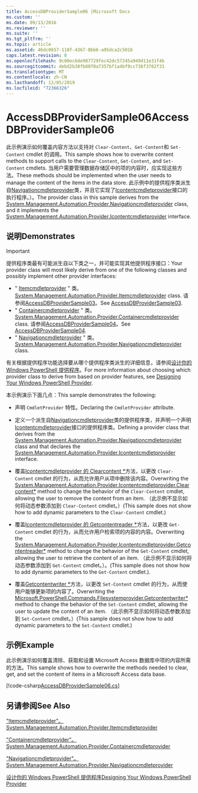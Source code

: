 ```yaml
---
title: AccessDBProviderSample06 |Microsoft Docs
ms.custom: ''
ms.date: 09/13/2016
ms.reviewer: ''
ms.suite: ''
ms.tgt_pltfrm: ''
ms.topic: article
ms.assetid: 46dc0657-110f-4367-8bb6-a95dca2c5016
caps.latest.revision: 8
ms.openlocfilehash: 9c00ec6de987729fec42dc57245a949d11e31f4b
ms.sourcegitcommit: debd2b38fb8070a7357bf1a4bf9cc736f3702f31
ms.translationtype: MT
ms.contentlocale: zh-CN
ms.lasthandoff: 12/05/2019
ms.locfileid: "72366326"
---
```

# <a name="accessdbprovidersample06"></a><span data-ttu-id="c6aa7-102">AccessDBProviderSample06</span><span class="sxs-lookup"><span data-stu-id="c6aa7-102">AccessDBProviderSample06</span></span>

<span data-ttu-id="c6aa7-103">此示例演示如何覆盖内容方法以支持对 `Clear-Content`、`Get-Content`和 `Set-Content` cmdlet 的调用。</span><span class="sxs-lookup"><span data-stu-id="c6aa7-103">This sample shows how to overwrite content methods to support calls to the `Clear-Content`, `Get-Content`, and `Set-Content` cmdlets.</span></span> <span data-ttu-id="c6aa7-104">当用户需要管理数据存储区中的项的内容时，应实现这些方法。</span><span class="sxs-lookup"><span data-stu-id="c6aa7-104">These methods should be implemented when the user needs to manage the content of the items in the data store.</span></span> <span data-ttu-id="c6aa7-105">此示例中的提供程序类派生自[Navigationcmdletprovider](/dotnet/api/System.Management.Automation.Provider.NavigationCmdletProvider)类，并且它实现了[Icontentcmdletprovider](/dotnet/api/System.Management.Automation.Provider.IContentCmdletProvider)接口的执行程序。）。</span><span class="sxs-lookup"><span data-stu-id="c6aa7-105">The provider class in this sample derives from the [System.Management.Automation.Provider.Navigationcmdletprovider](/dotnet/api/System.Management.Automation.Provider.NavigationCmdletProvider) class, and it implements the [System.Management.Automation.Provider.Icontentcmdletprovider](/dotnet/api/System.Management.Automation.Provider.IContentCmdletProvider) interface.</span></span>

## <a name="demonstrates"></a><span data-ttu-id="c6aa7-106">说明</span><span class="sxs-lookup"><span data-stu-id="c6aa7-106">Demonstrates</span></span>

> [!IMPORTANT]
> <span data-ttu-id="c6aa7-107">提供程序类最有可能派生自以下类之一，并可能实现其他提供程序接口：</span><span class="sxs-lookup"><span data-stu-id="c6aa7-107">Your provider class will most likely derive from one of the following classes and possibly implement other provider interfaces:</span></span>
>
> -   <span data-ttu-id="c6aa7-108">" [Itemcmdletprovider](/dotnet/api/System.Management.Automation.Provider.ItemCmdletProvider) " 类。</span><span class="sxs-lookup"><span data-stu-id="c6aa7-108">[System.Management.Automation.Provider.Itemcmdletprovider](/dotnet/api/System.Management.Automation.Provider.ItemCmdletProvider) class.</span></span> <span data-ttu-id="c6aa7-109">请参阅[AccessDBProviderSample03](./accessdbprovidersample03.md)。</span><span class="sxs-lookup"><span data-stu-id="c6aa7-109">See [AccessDBProviderSample03](./accessdbprovidersample03.md).</span></span>
> -   <span data-ttu-id="c6aa7-110">" [Containercmdletprovider](/dotnet/api/System.Management.Automation.Provider.ContainerCmdletProvider) " 类。</span><span class="sxs-lookup"><span data-stu-id="c6aa7-110">[System.Management.Automation.Provider.Containercmdletprovider](/dotnet/api/System.Management.Automation.Provider.ContainerCmdletProvider) class.</span></span> <span data-ttu-id="c6aa7-111">请参阅[AccessDBProviderSample04](./accessdbprovidersample04.md)。</span><span class="sxs-lookup"><span data-stu-id="c6aa7-111">See [AccessDBProviderSample04](./accessdbprovidersample04.md).</span></span>
> -   <span data-ttu-id="c6aa7-112">" [Navigationcmdletprovider](/dotnet/api/System.Management.Automation.Provider.NavigationCmdletProvider) " 类。</span><span class="sxs-lookup"><span data-stu-id="c6aa7-112">[System.Management.Automation.Provider.Navigationcmdletprovider](/dotnet/api/System.Management.Automation.Provider.NavigationCmdletProvider) class.</span></span>
>
> <span data-ttu-id="c6aa7-113">有关根据提供程序功能选择要从哪个提供程序类派生的详细信息，请参阅[设计你的 Windows PowerShell 提供程序](./provider-types.md)。</span><span class="sxs-lookup"><span data-stu-id="c6aa7-113">For more information about choosing which provider class to derive from based on provider features, see [Designing Your Windows PowerShell Provider](./provider-types.md).</span></span>

<span data-ttu-id="c6aa7-114">本示例演示下面几点：</span><span class="sxs-lookup"><span data-stu-id="c6aa7-114">This sample demonstrates the following:</span></span>

- <span data-ttu-id="c6aa7-115">声明 `CmdletProvider` 特性。</span><span class="sxs-lookup"><span data-stu-id="c6aa7-115">Declaring the `CmdletProvider` attribute.</span></span>

- <span data-ttu-id="c6aa7-116">定义一个派生自[Navigationcmdletprovider](/dotnet/api/System.Management.Automation.Provider.NavigationCmdletProvider)类的提供程序类，并声明一个声明[Icontentcmdletprovider](/dotnet/api/System.Management.Automation.Provider.IContentCmdletProvider)接口的提供程序类。</span><span class="sxs-lookup"><span data-stu-id="c6aa7-116">Defining a provider class that derives from the [System.Management.Automation.Provider.Navigationcmdletprovider](/dotnet/api/System.Management.Automation.Provider.NavigationCmdletProvider) class and that declares the [System.Management.Automation.Provider.Icontentcmdletprovider](/dotnet/api/System.Management.Automation.Provider.IContentCmdletProvider) interface.</span></span>

- <span data-ttu-id="c6aa7-117">覆盖[Icontentcmdletprovider 的 Clearcontent \*](/dotnet/api/System.Management.Automation.Provider.IContentCmdletProvider.ClearContent)方法，以更改 `Clear-Content` cmdlet 的行为，从而允许用户从项中删除该内容。</span><span class="sxs-lookup"><span data-stu-id="c6aa7-117">Overwriting the [System.Management.Automation.Provider.Icontentcmdletprovider.Clearcontent\*](/dotnet/api/System.Management.Automation.Provider.IContentCmdletProvider.ClearContent) method to change the behavior of the `Clear-Content` cmdlet, allowing the user to remove the content from an item.</span></span> <span data-ttu-id="c6aa7-118">（此示例不显示如何将动态参数添加到 `Clear-Content` cmdlet。）</span><span class="sxs-lookup"><span data-stu-id="c6aa7-118">(This sample does not show how to add dynamic parameters to the `Clear-Content` cmdlet.)</span></span>

- <span data-ttu-id="c6aa7-119">覆盖[Icontentcmdletprovider 的 Getcontentreader \*](/dotnet/api/System.Management.Automation.Provider.IContentCmdletProvider.GetContentReader)方法，以更改 `Get-Content` cmdlet 的行为，从而允许用户检索项的内容的内容。</span><span class="sxs-lookup"><span data-stu-id="c6aa7-119">Overwriting the [System.Management.Automation.Provider.Icontentcmdletprovider.Getcontentreader\*](/dotnet/api/System.Management.Automation.Provider.IContentCmdletProvider.GetContentReader) method to change the behavior of the `Get-Content` cmdlet, allowing the user to retrieve the content of an item.</span></span> <span data-ttu-id="c6aa7-120">（此示例不显示如何将动态参数添加到 `Get-Content` cmdlet。）。</span><span class="sxs-lookup"><span data-stu-id="c6aa7-120">(This sample does not show how to add dynamic parameters to the `Get-Content` cmdlet.).</span></span>

- <span data-ttu-id="c6aa7-121">覆盖[Getcontentwriter \*](/dotnet/api/Microsoft.PowerShell.Commands.FileSystemProvider.GetContentWriter)方法，以更改 `Set-Content` cmdlet 的行为，从而使用户能够更新项的内容了。</span><span class="sxs-lookup"><span data-stu-id="c6aa7-121">Overwriting the [Microsoft.PowerShell.Commands.Filesystemprovider.Getcontentwriter\*](/dotnet/api/Microsoft.PowerShell.Commands.FileSystemProvider.GetContentWriter) method to change the behavior of the `Set-Content` cmdlet, allowing the user to update the content of an item.</span></span> <span data-ttu-id="c6aa7-122">（此示例不显示如何将动态参数添加到 `Set-Content` cmdlet。）</span><span class="sxs-lookup"><span data-stu-id="c6aa7-122">(This sample does not show how to add dynamic parameters to the `Set-Content` cmdlet.)</span></span>

## <a name="example"></a><span data-ttu-id="c6aa7-123">示例</span><span class="sxs-lookup"><span data-stu-id="c6aa7-123">Example</span></span>

<span data-ttu-id="c6aa7-124">此示例演示如何覆盖清除、获取和设置 Microsoft Access 数据库中项的内容所需的方法。</span><span class="sxs-lookup"><span data-stu-id="c6aa7-124">This sample shows how to overwrite the methods needed to clear, get, and set the content of items in a Microsoft Access data base.</span></span>

[!code-csharp[AccessDBProviderSample06.cs](../../../../powershell-sdk-samples/SDK-2.0/csharp/AccessDBProviderSample06/AccessDBProviderSample06.cs#L11-L2399 "AccessDBProviderSample06.cs")]

## <a name="see-also"></a><span data-ttu-id="c6aa7-125">另请参阅</span><span class="sxs-lookup"><span data-stu-id="c6aa7-125">See Also</span></span>

[<span data-ttu-id="c6aa7-126">"Itemcmdletprovider"。</span><span class="sxs-lookup"><span data-stu-id="c6aa7-126">System.Management.Automation.Provider.Itemcmdletprovider</span></span>](/dotnet/api/System.Management.Automation.Provider.ItemCmdletProvider)

[<span data-ttu-id="c6aa7-127">"Containercmdletprovider"。</span><span class="sxs-lookup"><span data-stu-id="c6aa7-127">System.Management.Automation.Provider.Containercmdletprovider</span></span>](/dotnet/api/System.Management.Automation.Provider.ContainerCmdletProvider)

[<span data-ttu-id="c6aa7-128">"Navigationcmdletprovider"。</span><span class="sxs-lookup"><span data-stu-id="c6aa7-128">System.Management.Automation.Provider.Navigationcmdletprovider</span></span>](/dotnet/api/System.Management.Automation.Provider.NavigationCmdletProvider)

[<span data-ttu-id="c6aa7-129">设计你的 Windows PowerShell 提供程序</span><span class="sxs-lookup"><span data-stu-id="c6aa7-129">Designing Your Windows PowerShell Provider</span></span>](./provider-types.md)
